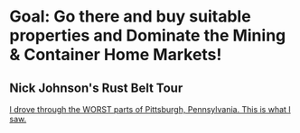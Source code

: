# Goal: Go there and buy suitable properties and Dominate the Mining & Container Home Markets!

## Nick Johnson's Rust Belt Tour
[I drove through the WORST parts of Pittsburgh, Pennsylvania. This is what I saw.](https://youtu.be/HKdNERIJ0_w)
